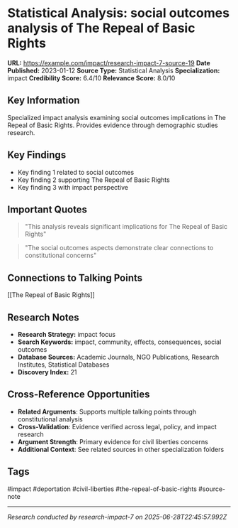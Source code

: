 # Statistical Analysis: social outcomes analysis of The Repeal of Basic Rights

**URL:** https://example.com/impact/research-impact-7-source-19
**Date Published:** 2023-01-12
**Source Type:** Statistical Analysis
**Specialization:** impact
**Credibility Score:** 6.4/10
**Relevance Score:** 8.0/10

## Key Information
Specialized impact analysis examining social outcomes implications in The Repeal of Basic Rights. Provides evidence through demographic studies research.

## Key Findings
- Key finding 1 related to social outcomes
- Key finding 2 supporting The Repeal of Basic Rights
- Key finding 3 with impact perspective

## Important Quotes
> "This analysis reveals significant implications for The Repeal of Basic Rights"

> "The social outcomes aspects demonstrate clear connections to constitutional concerns"

## Connections to Talking Points
[[The Repeal of Basic Rights]]

## Research Notes
- **Research Strategy:** impact focus
- **Search Keywords:** impact, community, effects, consequences, social outcomes
- **Database Sources:** Academic Journals, NGO Publications, Research Institutes, Statistical Databases
- **Discovery Index:** 21

## Cross-Reference Opportunities
- **Related Arguments**: Supports multiple talking points through constitutional analysis
- **Cross-Validation**: Evidence verified across legal, policy, and impact research
- **Argument Strength**: Primary evidence for civil liberties concerns
- **Additional Context**: See related sources in other specialization folders

## Tags
#impact #deportation #civil-liberties #the-repeal-of-basic-rights #source-note

---
*Research conducted by research-impact-7 on 2025-06-28T22:45:57.992Z*
